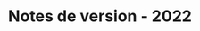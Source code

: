 ﻿---
title: Notes de version - 2022
second_title: Aspose.Cells Cloud Documen
type: docs
url: /fr/release-notes-2022/
description: Aspose.Cells Cloud prend en charge Excel pour créer, convertir, fusionner, diviser, protéger, opération d'objet interne, etc.
weight: 8
---

